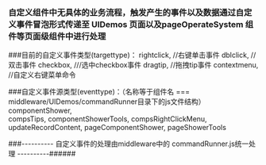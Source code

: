 ###  自定义组件中无具体的业务流程，触发产生的事件以及数据通过自定义事件冒泡形式传递至 UIDemos 页面以及pageOperateSystem 组件等页面级组件中进行处理  



###目前的自定义事件类型(targettype)：
rightclick, //右键单击事件
dblclick,   //双击事件
checkbox,     ///选中checkbox事件
dragtip,      //拖拽tip事件
contextmenu,     //自定义右键菜单命令 
        

###自定义事件源类型(eventtype)：（名称等于组件名  === middleware/UIDemos/commandRunner目录下的js文件结构）
componentShower,   
compsTips,
componentShowerTools,
compsRightClickMenu,
updateRecordContent,
pageComponentShower,
pageShowerTools



###----------  自定义事件的处理由middleware中的 commandRunner.js统一处理 ----------######